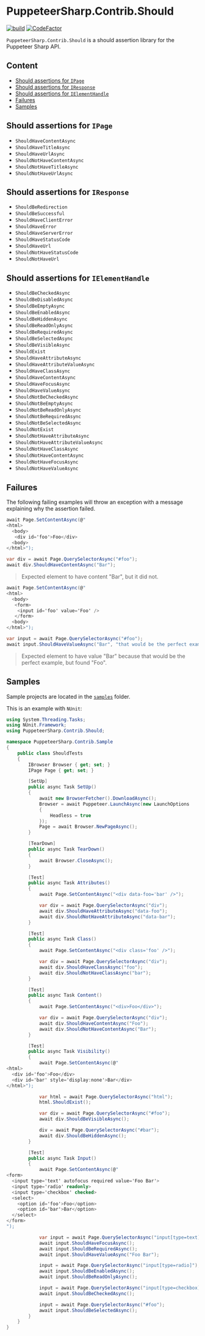 # PuppeteerSharp.Contrib.Should<!-- omit in toc -->

[![build](https://github.com/hlaueriksson/puppeteer-sharp-contrib/actions/workflows/build.yml/badge.svg)](https://github.com/hlaueriksson/puppeteer-sharp-contrib/actions/workflows/build.yml) [![CodeFactor](https://www.codefactor.io/repository/github/hlaueriksson/puppeteer-sharp-contrib/badge)](https://www.codefactor.io/repository/github/hlaueriksson/puppeteer-sharp-contrib)

`PuppeteerSharp.Contrib.Should` is a should assertion library for the Puppeteer Sharp API.

## Content<!-- omit in toc -->

- [Should assertions for `IPage`](#should-assertions-for-ipage)
- [Should assertions for `IResponse`](#should-assertions-for-iresponse)
- [Should assertions for `IElementHandle`](#should-assertions-for-ielementhandle)
- [Failures](#failures)
- [Samples](#samples)

## Should assertions for `IPage`

- `ShouldHaveContentAsync`
- `ShouldHaveTitleAsync`
- `ShouldHaveUrlAsync`
- `ShouldNotHaveContentAsync`
- `ShouldNotHaveTitleAsync`
- `ShouldNotHaveUrlAsync`

## Should assertions for `IResponse`

- `ShouldBeRedirection`
- `ShouldBeSuccessful`
- `ShouldHaveClientError`
- `ShouldHaveError`
- `ShouldHaveServerError`
- `ShouldHaveStatusCode`
- `ShouldHaveUrl`
- `ShouldNotHaveStatusCode`
- `ShouldNotHaveUrl`

## Should assertions for `IElementHandle`

- `ShouldBeCheckedAsync`
- `ShouldBeDisabledAsync`
- `ShouldBeEmptyAsync`
- `ShouldBeEnabledAsync`
- `ShouldBeHiddenAsync`
- `ShouldBeReadOnlyAsync`
- `ShouldBeRequiredAsync`
- `ShouldBeSelectedAsync`
- `ShouldBeVisibleAsync`
- `ShouldExist`
- `ShouldHaveAttributeAsync`
- `ShouldHaveAttributeValueAsync`
- `ShouldHaveClassAsync`
- `ShouldHaveContentAsync`
- `ShouldHaveFocusAsync`
- `ShouldHaveValueAsync`
- `ShouldNotBeCheckedAsync`
- `ShouldNotBeEmptyAsync`
- `ShouldNotBeReadOnlyAsync`
- `ShouldNotBeRequiredAsync`
- `ShouldNotBeSelectedAsync`
- `ShouldNotExist`
- `ShouldNotHaveAttributeAsync`
- `ShouldNotHaveAttributeValueAsync`
- `ShouldNotHaveClassAsync`
- `ShouldNotHaveContentAsync`
- `ShouldNotHaveFocusAsync`
- `ShouldNotHaveValueAsync`

## Failures

The following failing examples will throw an exception with a message explaining why the assertion failed.

```csharp
await Page.SetContentAsync(@"
<html>
  <body>
   <div id='foo'>Foo</div>
  <body>
</html>");

var div = await Page.QuerySelectorAsync("#foo");
await div.ShouldHaveContentAsync("Bar");
```

> Expected element to have content "Bar", but it did not.

```csharp
await Page.SetContentAsync(@"
<html>
  <body>
   <form>
    <input id='foo' value='Foo' />
   </form>
  <body>
</html>");

var input = await Page.QuerySelectorAsync("#foo");
await input.ShouldHaveValueAsync("Bar", "that would be the perfect example");
```

> Expected element to have value "Bar" because that would be the perfect example, but found "Foo".

## Samples

Sample projects are located in the [`samples`](https://github.com/hlaueriksson/puppeteer-sharp-contrib/tree/master/samples) folder.

This is an example with `NUnit`:

```csharp
using System.Threading.Tasks;
using NUnit.Framework;
using PuppeteerSharp.Contrib.Should;

namespace PuppeteerSharp.Contrib.Sample
{
    public class ShouldTests
    {
        IBrowser Browser { get; set; }
        IPage Page { get; set; }

        [SetUp]
        public async Task SetUp()
        {
            await new BrowserFetcher().DownloadAsync();
            Browser = await Puppeteer.LaunchAsync(new LaunchOptions
            {
                Headless = true
            });
            Page = await Browser.NewPageAsync();
        }

        [TearDown]
        public async Task TearDown()
        {
            await Browser.CloseAsync();
        }

        [Test]
        public async Task Attributes()
        {
            await Page.SetContentAsync("<div data-foo='bar' />");

            var div = await Page.QuerySelectorAsync("div");
            await div.ShouldHaveAttributeAsync("data-foo");
            await div.ShouldNotHaveAttributeAsync("data-bar");
        }

        [Test]
        public async Task Class()
        {
            await Page.SetContentAsync("<div class='foo' />");

            var div = await Page.QuerySelectorAsync("div");
            await div.ShouldHaveClassAsync("foo");
            await div.ShouldNotHaveClassAsync("bar");
        }

        [Test]
        public async Task Content()
        {
            await Page.SetContentAsync("<div>Foo</div>");

            var div = await Page.QuerySelectorAsync("div");
            await div.ShouldHaveContentAsync("Foo");
            await div.ShouldNotHaveContentAsync("Bar");
        }

        [Test]
        public async Task Visibility()
        {
            await Page.SetContentAsync(@"
<html>
  <div id='foo'>Foo</div>
  <div id='bar' style='display:none'>Bar</div>
</html>");

            var html = await Page.QuerySelectorAsync("html");
            html.ShouldExist();

            var div = await Page.QuerySelectorAsync("#foo");
            await div.ShouldBeVisibleAsync();

            div = await Page.QuerySelectorAsync("#bar");
            await div.ShouldBeHiddenAsync();
        }

        [Test]
        public async Task Input()
        {
            await Page.SetContentAsync(@"
<form>
  <input type='text' autofocus required value='Foo Bar'>
  <input type='radio' readonly>
  <input type='checkbox' checked>
  <select>
    <option id='foo'>Foo</option>
    <option id='bar'>Bar</option>
  </select>
</form>
");

            var input = await Page.QuerySelectorAsync("input[type=text]");
            await input.ShouldHaveFocusAsync();
            await input.ShouldBeRequiredAsync();
            await input.ShouldHaveValueAsync("Foo Bar");

            input = await Page.QuerySelectorAsync("input[type=radio]");
            await input.ShouldBeEnabledAsync();
            await input.ShouldBeReadOnlyAsync();

            input = await Page.QuerySelectorAsync("input[type=checkbox]");
            await input.ShouldBeCheckedAsync();

            input = await Page.QuerySelectorAsync("#foo");
            await input.ShouldBeSelectedAsync();
        }
    }
}
```
